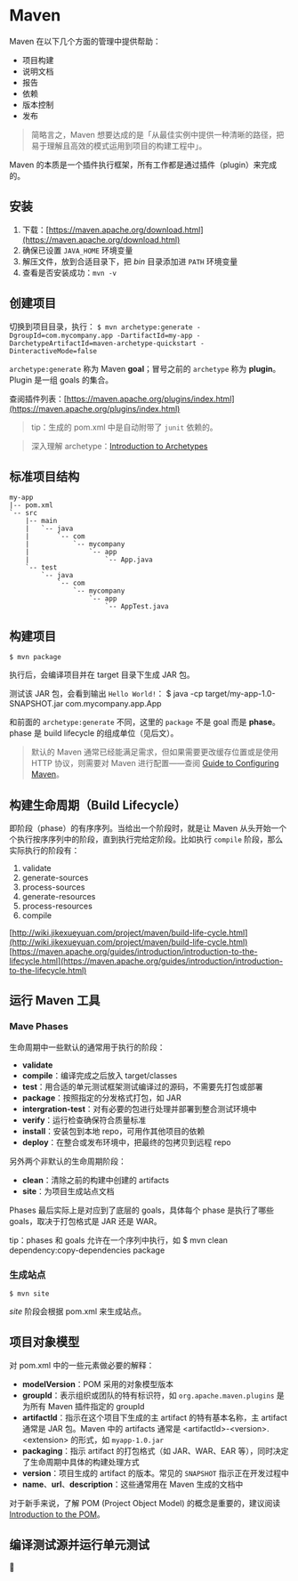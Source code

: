 # Maven

Maven 在以下几个方面的管理中提供帮助：
- 项目构建
- 说明文档
- 报告
- 依赖
- 版本控制
- 发布

> 简略言之，Maven 想要达成的是「从最佳实例中提供一种清晰的路径，把易于理解且高效的模式运用到项目的构建工程中」。

Maven 的本质是一个插件执行框架，所有工作都是通过插件（plugin）来完成的。

## 安装
1. 下载：[https://maven.apache.org/download.html](https://maven.apache.org/download.html)
2. 确保已设置 `JAVA_HOME` 环境变量
3. 解压文件，放到合适目录下，把 *bin* 目录添加进 `PATH` 环境变量
4. 查看是否安装成功：`mvn -v`

## 创建项目
切换到项目目录，执行：
`$ mvn archetype:generate -DgroupId=com.mycompany.app -DartifactId=my-app -DarchetypeArtifactId=maven-archetype-quickstart -DinteractiveMode=false `

`archetype:generate` 称为 Maven **goal**；冒号之前的 `archetype` 称为 **plugin**。Plugin 是一组 goals 的集合。

查阅插件列表：[https://maven.apache.org/plugins/index.html](https://maven.apache.org/plugins/index.html)

> tip：生成的 pom.xml 中是自动附带了 `junit` 依赖的。

> 深入理解 archetype：[Introduction to Archetypes](https://maven.apache.org/guides/introduction/introduction-to-archetypes.html)

## 标准项目结构
	my-app
	|-- pom.xml
	`-- src
	    |-- main
	    |   `-- java
	    |       `-- com
	    |           `-- mycompany
	    |               `-- app
	    |                   `-- App.java
	    `-- test
	        `-- java
	            `-- com
	                `-- mycompany
	                    `-- app
	                        `-- AppTest.java

## 构建项目
	$ mvn package
执行后，会编译项目并在 target 目录下生成 JAR 包。

测试该 JAR 包，会看到输出 `Hello World!`：
	$ java -cp target/my-app-1.0-SNAPSHOT.jar com.mycompany.app.App

和前面的 `archetype:generate` 不同，这里的 `package` 不是 goal 而是 **phase**。phase 是 build lifecycle 的组成单位（见后文）。

> 默认的 Maven 通常已经能满足需求，但如果需要更改缓存位置或是使用 HTTP 协议，则需要对 Maven 进行配置——查阅 [Guide to Configuring Maven](https://maven.apache.org/guides/mini/guide-configuring-maven.html)。

## 构建生命周期（Build Lifecycle）
即阶段（phase）的有序序列。当给出一个阶段时，就是让 Maven 从头开始一个个执行按序序列中的阶段，直到执行完给定阶段。比如执行 `compile` 阶段，那么实际执行的阶段有：
1. validate
2. generate-sources
3. process-sources
4. generate-resources
5. process-resources
6. compile

[http://wiki.jikexueyuan.com/project/maven/build-life-cycle.html](http://wiki.jikexueyuan.com/project/maven/build-life-cycle.html)
[https://maven.apache.org/guides/introduction/introduction-to-the-lifecycle.html](https://maven.apache.org/guides/introduction/introduction-to-the-lifecycle.html)

## 运行 Maven 工具

### Mave Phases
生命周期中一些默认的通常用于执行的阶段：
- **validate**
- **compile**：编译完成之后放入 target/classes
- **test**：用合适的单元测试框架测试编译过的源码，不需要先打包或部署
- **package**：按照指定的分发格式打包，如 JAR
- **intergration-test**：对有必要的包进行处理并部署到整合测试环境中
- **verify**：运行检查确保符合质量标准
- **install**：安装包到本地 repo，可用作其他项目的依赖
- **deploy**：在整合或发布环境中，把最终的包拷贝到远程 repo

另外两个非默认的生命周期阶段：
- **clean**：清除之前的构建中创建的 artifacts
- **site**：为项目生成站点文档

Phases 最后实际上是对应到了底层的 goals，具体每个 phase 是执行了哪些 goals，取决于打包格式是 JAR 还是 WAR。

tip：phases 和 goals 允许在一个序列中执行，如
	$ mvn clean dependency:copy-dependencies package

### 生成站点
	$ mvn site
*site* 阶段会根据 pom.xml 来生成站点。

## 项目对象模型
对 pom.xml 中的一些元素做必要的解释：
- **modelVersion**：POM 采用的对象模型版本
- **groupId**：表示组织或团队的特有标识符，如 `org.apache.maven.plugins` 是为所有 Maven 插件指定的 groupId
- **artifactId**：指示在这个项目下生成的主 artifact 的特有基本名称，主 artifact 通常是 JAR 包。Maven 中的 artifacts 通常是 \<artifactId\>-\<version\>.\<extension\> 的形式，如 `myapp-1.0.jar`
- **packaging**：指示 artifact 的打包格式（如 JAR、WAR、EAR 等），同时决定了生命周期中具体的构建处理方式
- **version**：项目生成的 artifact 的版本。常见的 `SNAPSHOT` 指示正在开发过程中
- **name**、**url**、**description**：这些通常用在 Maven 生成的文档中

对于新手来说，了解 POM (Project Object Model) 的概念是重要的，建议阅读 [Introduction to the POM](https://maven.apache.org/guides/introduction/introduction-to-the-pom.html)。

## 编译测试源并运行单元测试
🔘